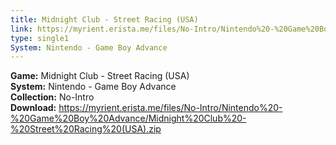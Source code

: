 ```yaml
---
title: Midnight Club - Street Racing (USA)
link: https://myrient.erista.me/files/No-Intro/Nintendo%20-%20Game%20Boy%20Advance/Midnight%20Club%20-%20Street%20Racing%20(USA).zip
type: single1
System: Nintendo - Game Boy Advance
---
```

<b>Game:</b> Midnight Club - Street Racing (USA)<br>
<b>System:</b> Nintendo - Game Boy Advance<br>
<b>Collection:</b> No-Intro<br>
<b>Download:</b> https://myrient.erista.me/files/No-Intro/Nintendo%20-%20Game%20Boy%20Advance/Midnight%20Club%20-%20Street%20Racing%20(USA).zip